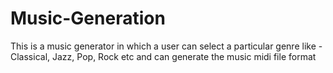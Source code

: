 # Music-Generation
This is a music generator in which a user can select a particular genre like - Classical, Jazz, Pop, Rock etc and can generate the music midi file format
